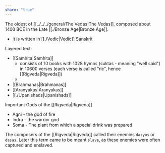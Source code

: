 ```yaml
---
share: "true"
---
```



The oldest of [[../../../general/The Vedas|The Vedas]], composed about 1400 BCE in the Late [[./Bronze Age|Bronze Age]]. 


- It is written in [[./Vedic|Vedic]] Sanskrit 

Layered text:
- [[Samhita|Samhita]]
	- consists of 10 books with 1028 hymns (suktas - meaning "well said") in 10600 verses (each verse is called "ric", hence [[Rigveda|Rigveda]])
	- 
- [[Brahmanas|Brahmanas]]
- [[Aranyakas|Aranyakas]] 
- [[./Upanishads|Upanishads]]


Important Gods of the [[Rigveda|Rigveda]] 
- Agni - the god of fire
- Indra - the warrior god
- Soma - The plant from which a special drink was prepared

The composers of the [[Rigveda|Rigveda]] called their enemies `dasyus` or `dasas`. Later this term came to be meant `slave`, as these enemies were often captured and enslaved.

